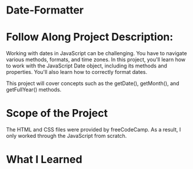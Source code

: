 # Date-Formatter

# Follow Along Project Description:
Working with dates in JavaScript can be challenging. You have to navigate various methods, formats, and time zones. In this project, you'll learn how to work with the JavaScript Date object, including its methods and properties. You'll also learn how to correctly format dates.

This project will cover concepts such as the getDate(), getMonth(), and getFullYear() methods.

# Scope of the Project

The HTML and CSS files were provided by freeCodeCamp. As a result, I only worked through the JavaScript from scratch.

# What I Learned


